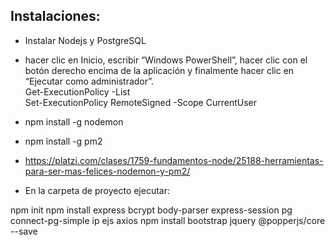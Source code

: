 ## Instalaciones:

* Instalar Nodejs y PostgreSQL

* hacer clic en Inicio, escribir “Windows PowerShell”, hacer clic con el botón derecho encima de la aplicación y finalmente hacer clic en “Ejecutar como administrador”.<br>
Get-ExecutionPolicy -List ​<br>
Set-ExecutionPolicy RemoteSigned -Scope CurrentUser <br>

* npm install -g nodemon <br>

* npm install -g pm2 <br>

* https://platzi.com/clases/1759-fundamentos-node/25188-herramientas-para-ser-mas-felices-nodemon-y-pm2/ <br>

* En la carpeta de proyecto ejecutar:

npm init
npm install express bcrypt body-parser express-session pg connect-pg-simple ip ejs axios
npm install bootstrap jquery @popperjs/core --save